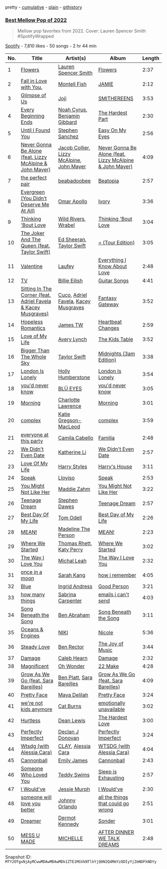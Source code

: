 pretty - [cumulative](/playlists/cumulative/37i9dQZF1DXaASLfu4mBQT.md) - [plain](/playlists/plain/37i9dQZF1DXaASLfu4mBQT) - [githistory](https://github.githistory.xyz/mackorone/spotify-playlist-archive/blob/main/playlists/plain/37i9dQZF1DXaASLfu4mBQT)

### [Best Mellow Pop of 2022](https://open.spotify.com/playlist/37i9dQZF1DXaASLfu4mBQT)

> Mellow pop favorites from 2022\. Cover: Lauren Spencer Smith \#SpotifyWrapped

[Spotify](https://open.spotify.com/user/spotify) - 7,810 likes - 50 songs - 2 hr 44 min

| No. | Title | Artist(s) | Album | Length |
|---|---|---|---|---|
| 1 | [Flowers](https://open.spotify.com/track/6Z165JvPnS8PYvGW8oLGLc) | [Lauren Spencer Smith](https://open.spotify.com/artist/79AyR6ATpj2LTPxfb6FX50) | [Flowers](https://open.spotify.com/album/03sQVTmOjeFVi8GsSaJSNV) | 2:37 |
| 2 | [Fall in Love with You.](https://open.spotify.com/track/4kJT7Yj6Za01KfKHjb7mZE) | [Montell Fish](https://open.spotify.com/artist/5nvWOyAkfNgVLKESq4fOj2) | [JAMIE](https://open.spotify.com/album/4StdgB0YaIYLGhhXBLuoWl) | 2:12 |
| 3 | [Glimpse of Us](https://open.spotify.com/track/4ewazQLXFTDC8XvCbhvtXs) | [Joji](https://open.spotify.com/artist/3MZsBdqDrRTJihTHQrO6Dq) | [SMITHEREENS](https://open.spotify.com/album/2hEnymoejldpuxSdTnkard) | 3:53 |
| 4 | [Every Beginning Ends](https://open.spotify.com/track/4iAjjXGCKNQCtFklN48w7n) | [Noah Cyrus](https://open.spotify.com/artist/55fhWPvDiMpLnE4ZzNXZyW), [Benjamin Gibbard](https://open.spotify.com/artist/4CvZd3qzC2HbLxAoAEBRIL) | [The Hardest Part](https://open.spotify.com/album/4frBxYchAwQD5z8Z6VTrF3) | 2:30 |
| 5 | [Until I Found You](https://open.spotify.com/track/6VhuP99TE6gYNQRJIlAWFD) | [Stephen Sanchez](https://open.spotify.com/artist/5XKFrudbV4IiuE5WuTPRmT) | [Easy On My Eyes](https://open.spotify.com/album/6BUPtXbb2tspYnkVdg5Ef7) | 2:56 |
| 6 | [Never Gonna Be Alone \(feat\. Lizzy McAlpine & John Mayer\)](https://open.spotify.com/track/5m9OR6G4lNt9Da6dy1xpHx) | [Jacob Collier](https://open.spotify.com/artist/0QWrMNukfcVOmgEU0FEDyD), [Lizzy McAlpine](https://open.spotify.com/artist/1GmsPCcpKgF9OhlNXjOsbS), [John Mayer](https://open.spotify.com/artist/0hEurMDQu99nJRq8pTxO14) | [Never Gonna Be Alone \(feat\. Lizzy McAlpine & John Mayer\)](https://open.spotify.com/album/0rFjAGsF5UhG8hPeirWaHV) | 4:09 |
| 7 | [the perfect pair](https://open.spotify.com/track/41P6Tnd8KIHqON0QIydx6a) | [beabadoobee](https://open.spotify.com/artist/35l9BRT7MXmM8bv2WDQiyB) | [Beatopia](https://open.spotify.com/album/2rhNQbqRNxiNQkDXTffe1V) | 2:57 |
| 8 | [Evergreen \(You Didn’t Deserve Me At All\)](https://open.spotify.com/track/2TktkzfozZifbQhXjT6I33) | [Omar Apollo](https://open.spotify.com/artist/5FxD8fkQZ6KcsSYupDVoSO) | [Ivory](https://open.spotify.com/album/5z7TD11Qh81Gbf52hd5zAv) | 3:36 |
| 9 | [Thinking 'Bout Love](https://open.spotify.com/track/0YHH3qK8Ntqxcc2GFkRrPh) | [Wild Rivers](https://open.spotify.com/artist/59sBwR0jPSTrbMtuTkRPN5), [Wrabel](https://open.spotify.com/artist/7r2uG6BlFXKcwmh9ItqlII) | [Thinking 'Bout Love](https://open.spotify.com/album/1L11rcXButW0xA46an3fRP) | 3:04 |
| 10 | [The Joker And The Queen \(feat\. Taylor Swift\)](https://open.spotify.com/track/2dk3qSc7779ecP8w6rNoT9) | [Ed Sheeran](https://open.spotify.com/artist/6eUKZXaKkcviH0Ku9w2n3V), [Taylor Swift](https://open.spotify.com/artist/06HL4z0CvFAxyc27GXpf02) | [= \(Tour Edition\)](https://open.spotify.com/album/2CIOGAByaHyjQ1EO55JSzC) | 3:05 |
| 11 | [Valentine](https://open.spotify.com/track/6cx5CvFhqN19efStehJqoW) | [Laufey](https://open.spotify.com/artist/7gW0r5CkdEUMm42w9XpyZO) | [Everything I Know About Love](https://open.spotify.com/album/0Ydm84ftyiWRGOIFkdl30L) | 2:48 |
| 12 | [TV](https://open.spotify.com/track/3GYlZ7tbxLOxe6ewMNVTkw) | [Billie Eilish](https://open.spotify.com/artist/6qqNVTkY8uBg9cP3Jd7DAH) | [Guitar Songs](https://open.spotify.com/album/1YPWxMpQEC8kcOuefgXbhj) | 4:41 |
| 13 | [Sitting In The Corner \(feat\. Adriel Favela & Kacey Musgraves\)](https://open.spotify.com/track/1Cx5pTBRWI67JXVmMGJT23) | [Cuco](https://open.spotify.com/artist/2Tglaf8nvDzwSQnpSrjLHP), [Adriel Favela](https://open.spotify.com/artist/0PrhwIWbqYFYyY2ZrkIWgI), [Kacey Musgraves](https://open.spotify.com/artist/70kkdajctXSbqSMJbQO424) | [Fantasy Gateway](https://open.spotify.com/album/7JvjOgEBBcrLs9048x1QcM) | 3:52 |
| 14 | [Hopeless Romantics](https://open.spotify.com/track/4EOHSm6Vhjc2cz8IIDjdWD) | [James TW](https://open.spotify.com/artist/0B3N0ZINFWvizfa8bKiz4v) | [Heartbeat Changes](https://open.spotify.com/album/4g26rVn6hs2J1JcAjeZF3H) | 2:59 |
| 15 | [Love of My Life](https://open.spotify.com/track/1KiJFIMQrRH14WF5ntkZbf) | [Avery Lynch](https://open.spotify.com/artist/7aO285xSsCbjy0q9zEqXEk) | [The Kids Table](https://open.spotify.com/album/6BUjnH6B8ZQH1CGhPT4UGJ) | 3:52 |
| 16 | [Bigger Than The Whole Sky](https://open.spotify.com/track/0BiqmkasE5FdrChwKfVp8X) | [Taylor Swift](https://open.spotify.com/artist/06HL4z0CvFAxyc27GXpf02) | [Midnights \(3am Edition\)](https://open.spotify.com/album/3lS1y25WAhcqJDATJK70Mq) | 3:38 |
| 17 | [London Is Lonely](https://open.spotify.com/track/5dXiKFepHXZktud7z5635H) | [Holly Humberstone](https://open.spotify.com/artist/0nnYdIpahs41QiZ9MWp5Wx) | [London Is Lonely](https://open.spotify.com/album/7tD8r8V7O1wl4ULxmDZExG) | 3:54 |
| 18 | [you'd never know](https://open.spotify.com/track/1I2zZtHCrBkoTgfwxnNKZ9) | [BLÜ EYES](https://open.spotify.com/artist/2gI1WfmpFmmgSRojy4Jup2) | [you'd never know](https://open.spotify.com/album/7lv1W2OS7elIXJ8whpCYJW) | 3:05 |
| 19 | [Morning](https://open.spotify.com/track/0fsHUAkn0JFj4xLn4aRPs4) | [Charlotte Lawrence](https://open.spotify.com/artist/7LImGq5KnzQobZciDJpeJb) | [Morning](https://open.spotify.com/album/0pro3pYtDog6bp669jZywP) | 3:01 |
| 20 | [complex](https://open.spotify.com/track/4cM7wj6FKij1OHs3q61u0s) | [Katie Gregson\-MacLeod](https://open.spotify.com/artist/2xCYQunn7ZXK6qOwXWPvcF) | [complex](https://open.spotify.com/album/6EJrbQYRD2FEjj7mpc3ASn) | 3:59 |
| 21 | [everyone at this party](https://open.spotify.com/track/43klOCoUcqtkNWCqQQvh9W) | [Camila Cabello](https://open.spotify.com/artist/4nDoRrQiYLoBzwC5BhVJzF) | [Familia](https://open.spotify.com/album/5Nn3fX7CuJo7tbibtqASmf) | 2:48 |
| 22 | [We Didn't Even Date](https://open.spotify.com/track/2iVj3gmnl8NiCU0ZTrFtag) | [Katherine Li](https://open.spotify.com/artist/6C7CCNJVIGEla8AI1LuBxI) | [We Didn't Even Date](https://open.spotify.com/album/1fbzhxaZrW2EtlUKuHj9Ck) | 2:57 |
| 23 | [Love Of My Life](https://open.spotify.com/track/1mw0RgNXIpYRyyCdBQbLgA) | [Harry Styles](https://open.spotify.com/artist/6KImCVD70vtIoJWnq6nGn3) | [Harry's House](https://open.spotify.com/album/5r36AJ6VOJtp00oxSkBZ5h) | 3:11 |
| 24 | [Speak](https://open.spotify.com/track/0UHdsqznjCoqPzZJTJZ5Kb) | [Lloyiso](https://open.spotify.com/artist/3CrKgAMSBXsnTugbUqpu6g) | [Speak](https://open.spotify.com/album/3ZSfzqjAgOZv7S23jASBdt) | 2:53 |
| 25 | [You Might Not Like Her](https://open.spotify.com/track/0BqWEdlRUTCsYlLO5jMItB) | [Maddie Zahm](https://open.spotify.com/artist/5dtPlx7yKOo7KdZGyrfFIq) | [You Might Not Like Her](https://open.spotify.com/album/7ueHZMvIaONsn3w56NMMtF) | 3:22 |
| 26 | [Teenage Dream](https://open.spotify.com/track/3Y2MvObZdPakD1X71KOxCD) | [Stephen Dawes](https://open.spotify.com/artist/3jTU1IOqkO7Mz4zdbXPose) | [Teenage Dream](https://open.spotify.com/album/0FPqPpVTND59rpe6YsNnyz) | 2:57 |
| 27 | [Best Day Of My Life](https://open.spotify.com/track/1MtqOE9Uy6SZjPnBi1X7pQ) | [Tom Odell](https://open.spotify.com/artist/2txHhyCwHjUEpJjWrEyqyX) | [Best Day of My Life](https://open.spotify.com/album/1uwRGASmRNUTbd4KD3A6bw) | 2:26 |
| 28 | [MEAN!](https://open.spotify.com/track/0KQRhak4Irr2CKxgQ9U6ay) | [Madeline The Person](https://open.spotify.com/artist/79GARbspzW3V7Kb07hTLoY) | [MEAN!](https://open.spotify.com/album/1JX43p0bIGOMiHjdgoyAQD) | 2:23 |
| 29 | [Where We Started](https://open.spotify.com/track/7EBJeRTwxPT00K35jazm7W) | [Thomas Rhett](https://open.spotify.com/artist/6x2LnllRG5uGarZMsD4iO8), [Katy Perry](https://open.spotify.com/artist/6jJ0s89eD6GaHleKKya26X) | [Where We Started](https://open.spotify.com/album/6AkWdIHq1og7xa6dLrzHeQ) | 3:02 |
| 30 | [The Way I Love You](https://open.spotify.com/track/1lzvc17qKf2CyIOSWUEH4p) | [Michal Leah](https://open.spotify.com/artist/50AUL69nMKHvAFs20YXGqb) | [The Way I Love You](https://open.spotify.com/album/5NW9Naf2BWbZFNVMY4mz3B) | 2:32 |
| 31 | [once in a moon](https://open.spotify.com/track/1OefEa9FQ4XxiYRC1cv3GI) | [Sarah Kang](https://open.spotify.com/artist/0MBNzfGHTiPYag4DupDXUj) | [how i remember](https://open.spotify.com/album/01NnWmqdwaZPdIzU5elnOS) | 4:05 |
| 32 | [Blue](https://open.spotify.com/track/6aKN0Kz26bM5PTSZ5bMMFA) | [Ingrid Andress](https://open.spotify.com/artist/0jPnVIasXzBYjrlpO5irii) | [Good Person](https://open.spotify.com/album/3Ua9kX869krW1M3UjEJVPv) | 3:21 |
| 33 | [how many things](https://open.spotify.com/track/4yC3v03vIGfmV6Rag568mV) | [Sabrina Carpenter](https://open.spotify.com/artist/74KM79TiuVKeVCqs8QtB0B) | [emails i can't send](https://open.spotify.com/album/5kDmlA2g9Y1YCbNo2Ufxlz) | 4:03 |
| 34 | [Song Beneath the Song](https://open.spotify.com/track/49ykaqGBrhQ6FSriy2ZBaF) | [Ben Abraham](https://open.spotify.com/artist/3FfbgiZhcCkoiI7IzOwXlI) | [Song Beneath the Song](https://open.spotify.com/album/68oxfceV08SzsvYbJ0DEyj) | 3:11 |
| 35 | [Oceans & Engines](https://open.spotify.com/track/5ZuqV8q0TgfCGluxgPEkNT) | [NIKI](https://open.spotify.com/artist/2kxP07DLgs4xlWz8YHlvfh) | [Nicole](https://open.spotify.com/album/7gK4I6eM9fYJCfq4IeHx1t) | 5:36 |
| 36 | [Steady Love](https://open.spotify.com/track/6UOkF086zUgYXnqFxqUvEI) | [Ben Rector](https://open.spotify.com/artist/4AapPt7H6bGH4i7chTulpI) | [The Joy of Music](https://open.spotify.com/album/1l4VD485oDSJM23eWJEWJN) | 3:44 |
| 37 | [Damage](https://open.spotify.com/track/7M2UiRCmybJ5fuT7Wc2iDR) | [Caleb Hearn](https://open.spotify.com/artist/0EiNdCUwM4B5GkTInLAyuj) | [Damage](https://open.spotify.com/album/0EkRimDVbqb9fGHXYCb2pO) | 2:32 |
| 38 | [Magnificent](https://open.spotify.com/track/1Zr7kxrJWpDT2Lx1VsbTvt) | [Oh Wonder](https://open.spotify.com/artist/5cIc3SBFuBLVxJz58W2tU9) | [22 Make](https://open.spotify.com/album/34ZJHKy9s9JbUQmdOmrS4F) | 4:28 |
| 39 | [Grow As We Go \(feat\. Sara Bareilles\)](https://open.spotify.com/track/1xscBC6UV21t0sMCgu0mLi) | [Ben Platt](https://open.spotify.com/artist/6qGkLCMQkNGOJ079iEcC5k), [Sara Bareilles](https://open.spotify.com/artist/2Sqr0DXoaYABbjBo9HaMkM) | [Grow As We Go \(feat\. Sara Bareilles\)](https://open.spotify.com/album/3BEJQtuowUpkfO9ducuC0M) | 4:09 |
| 40 | [Pretty Face](https://open.spotify.com/track/76FIWDl9FJBphuJhjPkYtr) | [Maya Delilah](https://open.spotify.com/artist/6TWEX2qTj9b0bBsXSVCMKM) | [Pretty Face](https://open.spotify.com/album/4ex498BshH176bBZTm0FBx) | 3:24 |
| 41 | [we're not kids anymore](https://open.spotify.com/track/43ZTfozcXRTukqENA3TXqe) | [Cat Burns](https://open.spotify.com/artist/6WFDpw4u23uSpon4BHvFRn) | [emotionally unavailable](https://open.spotify.com/album/3IdEptw0LPQv9qNLbxkdAU) | 3:02 |
| 42 | [Hurtless](https://open.spotify.com/track/7gcKyKP2O2RO9YwtPDgDSP) | [Dean Lewis](https://open.spotify.com/artist/3QSQFmccmX81fWCUSPTS7y) | [The Hardest Love](https://open.spotify.com/album/17cNWP1FoUxSTwr3ki8MnX) | 3:00 |
| 43 | [Perfectly Imperfect](https://open.spotify.com/track/6TbkMxKZudkP6Sty7rkLU9) | [Declan J Donovan](https://open.spotify.com/artist/6bh228LGC3eAzbplPWV02r) | [Perfectly Imperfect](https://open.spotify.com/album/6YYdaF74fciAagw5BpJ6Qy) | 3:24 |
| 44 | [Wtsdg \(with Alessia Cara\)](https://open.spotify.com/track/45Dhc9gFBVFwaxSgzBd7Lo) | [CLAY](https://open.spotify.com/artist/20aPu5vizjmoX2A7f7AOWL), [Alessia Cara](https://open.spotify.com/artist/2wUjUUtkb5lvLKcGKsKqsR) | [WTSDG \(with Alessia Cara\)](https://open.spotify.com/album/1H3Bkc4nd4MD8hxToqVqjW) | 4:04 |
| 45 | [Cannonball](https://open.spotify.com/track/4YOAzHBhNgRYdZ1d6y0Mhf) | [Emily James](https://open.spotify.com/artist/7FxEy78P0oIVEVxdaL9npy) | [Cannonball](https://open.spotify.com/album/0kbea7FLhporH5drZqrevb) | 2:43 |
| 46 | [Someone Who Loved You](https://open.spotify.com/track/144wciVMFV19YTkmZ50g4z) | [Teddy Swims](https://open.spotify.com/artist/33qOK5uJ8AR2xuQQAhHump) | [Sleep is Exhausting](https://open.spotify.com/album/0fc1W53T3llTmKSzRgaj3s) | 2:57 |
| 47 | [I Would've](https://open.spotify.com/track/54obxWf8kRI8TGtbX52YyJ) | [Jessie Murph](https://open.spotify.com/artist/2yLzlEFtIS0Q9UkyBZdQA7) | [I Would've](https://open.spotify.com/album/3cy5gh8dUmMuzMJNSiNq3U) | 2:30 |
| 48 | [someone will love you better](https://open.spotify.com/track/5BIEu2u0dElmmyiZxTLBty) | [Johnny Orlando](https://open.spotify.com/artist/6aX6KqXgEcARRHwvWxHcFW) | [all the things that could go wrong](https://open.spotify.com/album/7dBZzRYR6Q0nOhvuxN6H4H) | 2:51 |
| 49 | [Dreamer](https://open.spotify.com/track/2k28LZ2gQAwpNn3c4i5XQb) | [Dermot Kennedy](https://open.spotify.com/artist/5KNNVgR6LBIABRIomyCwKJ) | [Sonder](https://open.spotify.com/album/0YlJpX1XiE8ghnRJCU0Dwv) | 3:01 |
| 50 | [MESS U MADE](https://open.spotify.com/track/1jZrlerU1ZWEI7oDPtHPGx) | [MICHELLE](https://open.spotify.com/artist/4yYvor6Rq4fG82J1L47DYp) | [AFTER DINNER WE TALK DREAMS](https://open.spotify.com/album/0DNz0XsG6B1Vz1CcbuIsov) | 2:48 |

Snapshot ID: `MTY2OTgxNjAyMCwwMDAwMDAwMDk1ZTE1MGVkNTlkYjQ0N2Q4MmYzODIyYjZmNDFkNDYy`
